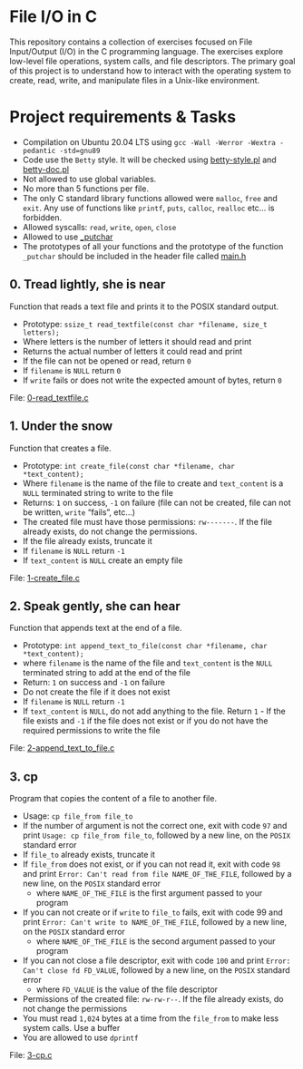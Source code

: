 # File I/O in C

This repository contains a collection of exercises focused on File Input/Output (I/O) in the C programming language. The exercises explore low-level file operations, system calls, and file descriptors. The primary goal of this project is to understand how to interact with the operating system to create, read, write, and manipulate files in a Unix-like environment.


# Project requirements & Tasks

- Compilation on Ubuntu 20.04 LTS using `gcc -Wall -Werror -Wextra -pedantic -std=gnu89`
- Code use the `Betty` style. It will be checked using [betty-style.pl](https://github.com/hs-hq/Betty/blob/master/betty-style.pl) and [betty-doc.pl](https://github.com/hs-hq/Betty/blob/master/betty-doc.pl)
- Not allowed to use global variables.
- No more than 5 functions per file.
- The only C standard library functions allowed were `malloc`, `free` and `exit`. Any use of functions like `printf`, `puts`, `calloc`, `realloc` etc… is forbidden.
- Allowed syscalls: `read`, `write`, `open`, `close`
- Allowed to use [_putchar](https://github.com/hs-hq/_putchar.c/blob/master/_putchar.c)
- The prototypes of all your functions and the prototype of the function `_putchar` should be included in the header file called [main.h](https://github.com/pablonudel/holbertonschool-low_level_programming/blob/main/file_io/main.h)

## 0. Tread lightly, she is near

Function that reads a text file and prints it to the POSIX standard output.

- Prototype: `ssize_t read_textfile(const char *filename, size_t letters);`
- Where letters is the number of letters it should read and print
- Returns the actual number of letters it could read and print
- If the file can not be opened or read, return `0`
- If `filename` is `NULL` return `0`
- If `write` fails or does not write the expected amount of bytes, return `0`

File: [0-read_textfile.c](https://github.com/pablonudel/holbertonschool-low_level_programming/blob/main/file_io/0-read_textfile.c)

## 1. Under the snow

Function that creates a file.

- Prototype: `int create_file(const char *filename, char *text_content);`
- Where `filename` is the name of the file to create and `text_content` is a `NULL` terminated string to write to the file
- Returns: `1` on success, `-1` on failure (file can not be created, file can not be written, `write` “fails”, etc…)
- The created file must have those permissions: `rw-------`. If the file already exists, do not change the permissions.
- If the file already exists, truncate it
- If `filename` is `NULL` return `-1`
- If `text_content` is `NULL` create an empty file

File: [1-create_file.c](https://github.com/pablonudel/holbertonschool-low_level_programming/blob/main/file_io/1-create_file.c)

## 2. Speak gently, she can hear

Function that appends text at the end of a file.

- Prototype: `int append_text_to_file(const char *filename, char *text_content);`
- where `filename` is the name of the file and `text_content` is the `NULL` terminated string to add at the end of the file
- Return: `1` on success and `-1` on failure
- Do not create the file if it does not exist
- If `filename` is `NULL` return `-1`
- If `text_content` is `NULL`, do not add anything to the file. Return `1` - If the file exists and `-1` if the file does not exist or if you do not have the required permissions to write the file

File: [2-append_text_to_file.c](https://github.com/pablonudel/holbertonschool-low_level_programming/blob/main/file_io/2-append_text_to_file.c)

## 3. cp

Program that copies the content of a file to another file.

- Usage: `cp file_from file_to`
- If the number of argument is not the correct one, exit with code `97` and print `Usage: cp file_from file_to`, followed by a new line, on the `POSIX` standard error
- If `file_to` already exists, truncate it
- If `file_from` does not exist, or if you can not read it, exit with code `98` and print `Error: Can't read from file NAME_OF_THE_FILE`, followed by a new line, on the `POSIX` standard error
    - where `NAME_OF_THE_FILE` is the first argument passed to your program
- If you can not create or if `write` to `file_to` fails, exit with code 99 and print `Error: Can't write to NAME_OF_THE_FILE`, followed by a new line, on the `POSIX` standard error
    - where `NAME_OF_THE_FILE` is the second argument passed to your program
- If you can not close a file descriptor, exit with code `100` and print `Error: Can't close fd FD_VALUE`, followed by a new line, on the `POSIX` standard error
    - where `FD_VALUE` is the value of the file descriptor
- Permissions of the created file: `rw-rw-r--`. If the file already exists, do not change the permissions
- You must read `1,024` bytes at a time from the `file_from` to make less system calls. Use a buffer
- You are allowed to use `dprintf`

File: [3-cp.c](https://github.com/pablonudel/holbertonschool-low_level_programming/blob/main/file_io/3-cp.c)
